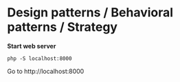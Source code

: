 # Design patterns / Behavioral patterns / Strategy

**Start web server**

`php -S localhost:8000`

Go to  http://localhost:8000